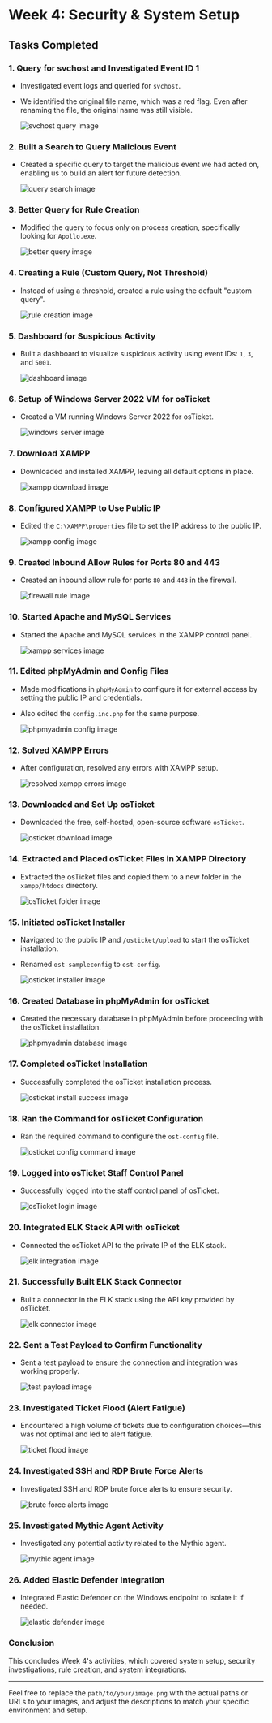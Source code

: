 # Week 4: Security & System Setup

## Tasks Completed

### 1. Query for svchost and Investigated Event ID 1
- Investigated event logs and queried for `svchost`. 
- We identified the original file name, which was a red flag. Even after renaming the file, the original name was still visible.
  
  ![svchost query image](path/to/your/image.png)

### 2. Built a Search to Query Malicious Event
- Created a specific query to target the malicious event we had acted on, enabling us to build an alert for future detection.
  
  ![query search image](path/to/your/image.png)

### 3. Better Query for Rule Creation
- Modified the query to focus only on process creation, specifically looking for `Apollo.exe`.
  
  ![better query image](path/to/your/image.png)

### 4. Creating a Rule (Custom Query, Not Threshold)
- Instead of using a threshold, created a rule using the default "custom query".
  
  ![rule creation image](path/to/your/image.png)

### 5. Dashboard for Suspicious Activity
- Built a dashboard to visualize suspicious activity using event IDs: `1`, `3`, and `5001`.
  
  ![dashboard image](path/to/your/image.png)

### 6. Setup of Windows Server 2022 VM for osTicket
- Created a VM running Windows Server 2022 for osTicket.
  
  ![windows server image](path/to/your/image.png)

### 7. Download XAMPP
- Downloaded and installed XAMPP, leaving all default options in place.

  ![xampp download image](path/to/your/image.png)

### 8. Configured XAMPP to Use Public IP
- Edited the `C:\XAMPP\properties` file to set the IP address to the public IP.

  ![xampp config image](path/to/your/image.png)

### 9. Created Inbound Allow Rules for Ports 80 and 443
- Created an inbound allow rule for ports `80` and `443` in the firewall.

  ![firewall rule image](path/to/your/image.png)

### 10. Started Apache and MySQL Services
- Started the Apache and MySQL services in the XAMPP control panel.

  ![xampp services image](path/to/your/image.png)

### 11. Edited phpMyAdmin and Config Files
- Made modifications in `phpMyAdmin` to configure it for external access by setting the public IP and credentials.
- Also edited the `config.inc.php` for the same purpose.

  ![phpmyadmin config image](path/to/your/image.png)

### 12. Solved XAMPP Errors
- After configuration, resolved any errors with XAMPP setup.

  ![resolved xampp errors image](path/to/your/image.png)

### 13. Downloaded and Set Up osTicket
- Downloaded the free, self-hosted, open-source software `osTicket`.
  
  ![osticket download image](path/to/your/image.png)

### 14. Extracted and Placed osTicket Files in XAMPP Directory
- Extracted the osTicket files and copied them to a new folder in the `xampp/htdocs` directory.
  
  ![osTicket folder image](path/to/your/image.png)

### 15. Initiated osTicket Installer
- Navigated to the public IP and `/osticket/upload` to start the osTicket installation.
- Renamed `ost-sampleconfig` to `ost-config`.

  ![osticket installer image](path/to/your/image.png)

### 16. Created Database in phpMyAdmin for osTicket
- Created the necessary database in phpMyAdmin before proceeding with the osTicket installation.

  ![phpmyadmin database image](path/to/your/image.png)

### 17. Completed osTicket Installation
- Successfully completed the osTicket installation process.

  ![osticket install success image](path/to/your/image.png)

### 18. Ran the Command for osTicket Configuration
- Ran the required command to configure the `ost-config` file.
  
  ![osticket config command image](path/to/your/image.png)

### 19. Logged into osTicket Staff Control Panel
- Successfully logged into the staff control panel of osTicket.

  ![osTicket login image](path/to/your/image.png)

### 20. Integrated ELK Stack API with osTicket
- Connected the osTicket API to the private IP of the ELK stack.

  ![elk integration image](path/to/your/image.png)

### 21. Successfully Built ELK Stack Connector
- Built a connector in the ELK stack using the API key provided by osTicket.
  
  ![elk connector image](path/to/your/image.png)

### 22. Sent a Test Payload to Confirm Functionality
- Sent a test payload to ensure the connection and integration was working properly.

  ![test payload image](path/to/your/image.png)

### 23. Investigated Ticket Flood (Alert Fatigue)
- Encountered a high volume of tickets due to configuration choices—this was not optimal and led to alert fatigue.
  
  ![ticket flood image](path/to/your/image.png)

### 24. Investigated SSH and RDP Brute Force Alerts
- Investigated SSH and RDP brute force alerts to ensure security.

  ![brute force alerts image](path/to/your/image.png)

### 25. Investigated Mythic Agent Activity
- Investigated any potential activity related to the Mythic agent.
  
  ![mythic agent image](path/to/your/image.png)

### 26. Added Elastic Defender Integration
- Integrated Elastic Defender on the Windows endpoint to isolate it if needed.

  ![elastic defender image](path/to/your/image.png)

### Conclusion
This concludes Week 4's activities, which covered system setup, security investigations, rule creation, and system integrations.

---

Feel free to replace the `path/to/your/image.png` with the actual paths or URLs to your images, and adjust the descriptions to match your specific environment and setup.

